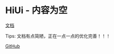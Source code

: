 # HiUi - 内容为空

[文档](https://chenshuangxinxi.github.io/hi-uniapp-ui-guide/components/empty.html)

Tips: 文档有点简陋，正在一点一点的优化完善！！！

[GitHub](https://github.com/ChenShuangXinXi/hi-uniapp-ui)
